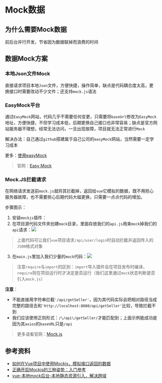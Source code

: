 # Mock数据
## 为什么需要Mock数据

前后台并行开发，节省因为数据联掉而浪费的时间

## 数据Mock方案

### 本地Json文件Mock

直接请求项目本地`Json`文件，方便快捷，操作简单，缺点是代码耦合度太高，更换接口时需要改动不少文件；还支持`mock.js`语法

### EasyMock平台

通过`EasyMock`网站，代码几乎不需要任何变更，只需要将`baseUrl`修改为`EasyMock`地址，方便快捷，不但学习成本低，后期更换自己接口也非常容易；缺点是官方网站服务器不理想，经常无法访问，一旦出现故障，项目就无法正常进行`Mock`

解决办法：自己通过`github`搭建属于自己公司的`easyMock`网站，当然需要一定学习成本

更多：[使用easyMock](https://juejin.im/post/5d31925ef265da1bd04f1b6d)

> 官网：[Easy Mock](https://easy-mock.com/)
### Mock.JS拦截请求

在网络请求发送前`mock.js`就将其拦截掉，返回给`vue`它模拟的数据，既不用担心服务器故障，也不需要担心后期代码大幅更换，只需要一点点代码的增加。

步骤图示：
1. 安装`mockjs`插件：
2. 在项目源代码文件夹创建`mock`目录，里面存放我们的`api.js`用来`mock`掉我们的`api`请求：![](https://cdn.jsdelivr.net/gh/Huansheng1/myimg/PicGo/20200721221329.png)
> 上面代码可让我们`vue`项目请求`/api/user/login`时自动拦截并返回传入的`JSON`格式对象
3. 在`main.js`里加入我们少量的`mock`代码：![](https://cdn.jsdelivr.net/gh/Huansheng1/myimg/PicGo/20200721221520.png)
> 注意`require`与`import`的区别：`import`导入插件会在项目发布时编译，`require`则在项目运行时才决定是否运行（我们这里通过`mock`状态判断是否引入`mock.js`）

**注意**：
* 不能直接用字符串拦截`'/api/getSeller'`，因为其代码实际会把相对路径当成完整的路径去和`'http://localhost:8080/api/getSeller'`比较，导致拦截不到
* 我们应该使用正则形式：`/\/api\/getSeller/`才能匹配到；上面示例能成功是因为其`axios`的`baseURL`只是`/api`
> 更多请看官网：[Mock.js](http://mockjs.com/examples.html)

## 参考资料
* [如何在Vue项目中使用Mockjs，模拟接口返回的数据](https://blog.csdn.net/dadiyang/article/details/79686637)
* [正确开启Mockjs的三种姿势：入门参考](https://www.cnblogs.com/soyxiaobi/p/9846057.html)
* [vue-本地mock后台-本地静态资源引入，解决跨域](https://zhuanlan.zhihu.com/p/139785015)